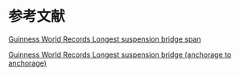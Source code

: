 # 参考文献

[Guinness World Records Longest suspension bridge span](https://www.guinnessworldrecords.com/world-records/longest-bridge-cable-suspension-bridge)

[Guinness World Records Longest suspension bridge (anchorage to anchorage)](https://www.guinnessworldrecords.com/world-records/73393-longest-bridge-span-suspension-bridge)
